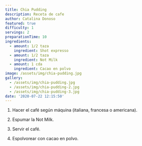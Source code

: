 ```yaml
---
title: Chia Pudding
description: Receta de cafe
author: Catalina Donoso
featured: true
difficulty: 1
servings: 2
preparationTime: 10
ingredients:
  - amount: 1/2 taza
    ingredient: Shot expresso
  - amount: 1/2 taza
    ingredient: Not Milk
  - amount: 1 cda
    ingredient: Cacao en polvo
image: /assets/img/chia-pudding.jpg
gallery:
  - /assets/img/chia-pudding.jpg
  - /assets/img/chia-pudding-2.jpg
  - /assets/img/chia-pudding-3.jpg
date: '2020-07-22 12:15:50'
---
```

1. Hacer el café según máquina (italiana, francesa o americana).		

2. Espumar la Not Milk.		

3. Servir el café.		

4. Espolvorear con cacao en polvo.
